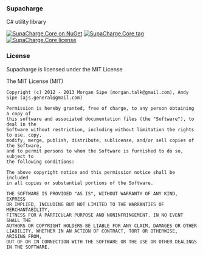 ### Supacharge
C# utility library

[![SupaCharge.Core on NuGet](http://img.shields.io/nuget/v/SupaCharge.Core.svg?style=flat)](https://www.nuget.org/packages/SupaCharge.Core)
[![SupaCharge.Core tag](http://img.shields.io/github/tag/asipe/supacharge.svg?style=flat)](https://github.com/asipe/SupaCharge/tags)
[![SupaCharge.Core license](http://img.shields.io/badge/licsense-mit-blue.svg?style=flat)](https://raw.githubusercontent.com/asipe/SupaCharge/master/LICENSE.txt)

### License

Supacharge is licensed under the MIT License

The MIT License (MIT)

    Copyright (c) 2012 - 2013 Morgan Sipe (morgan.talk@gmail.com), Andy Sipe (ajs.general@gmail.com)
    
    Permission is hereby granted, free of charge, to any person obtaining a copy of 
    this software and associated documentation files (the "Software"), to deal in the 
    Software without restriction, including without limitation the rights to use, copy, 
    modify, merge, publish, distribute, sublicense, and/or sell copies of the Software, 
    and to permit persons to whom the Software is furnished to do so, subject to 
    the following conditions:
    
    The above copyright notice and this permission notice shall be included 
    in all copies or substantial portions of the Software.
    
    THE SOFTWARE IS PROVIDED "AS IS", WITHOUT WARRANTY OF ANY KIND, EXPRESS 
    OR IMPLIED, INCLUDING BUT NOT LIMITED TO THE WARRANTIES OF MERCHANTABILITY, 
    FITNESS FOR A PARTICULAR PURPOSE AND NONINFRINGEMENT. IN NO EVENT SHALL THE 
    AUTHORS OR COPYRIGHT HOLDERS BE LIABLE FOR ANY CLAIM, DAMAGES OR OTHER 
    LIABILITY, WHETHER IN AN ACTION OF CONTRACT, TORT OR OTHERWISE, ARISING FROM, 
    OUT OF OR IN CONNECTION WITH THE SOFTWARE OR THE USE OR OTHER DEALINGS IN THE SOFTWARE.
